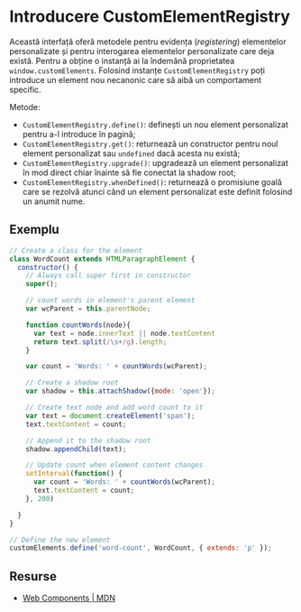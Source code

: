 # Introducere CustomElementRegistry

Această interfață oferă metodele pentru evidența (*registering*) elementelor personalizate și pentru interogarea elementelor personalizate care deja există. Pentru a obține o instanță ai la îndemână proprietatea `window.customElements`. Folosind instanțe `CustomElementRegistry` poți introduce un element nou necanonic care să aibă un comportament specific.

Metode:

- `CustomElementRegistry.define()`: definești un nou element personalizat pentru a-l introduce în pagină;
- `CustomElementRegistry.get()`: returnează un constructor pentru noul element personalizat sau `undefined` dacă acesta nu există;
- `CustomElementRegistry.upgrade()`: upgradează un element personalizat în mod direct chiar înainte să fie conectat la shadow root;
- `CustomElementRegistry.whenDefined()`: returnează o promisiune goală care se rezolvă atunci când un element personalizat este definit folosind un anumit nume.

## Exemplu

```javascript
// Create a class for the element
class WordCount extends HTMLParagraphElement {
  constructor() {
    // Always call super first in constructor
    super();

    // count words in element's parent element
    var wcParent = this.parentNode;

    function countWords(node){
      var text = node.innerText || node.textContent
      return text.split(/\s+/g).length;
    }

    var count = 'Words: ' + countWords(wcParent);

    // Create a shadow root
    var shadow = this.attachShadow({mode: 'open'});

    // Create text node and add word count to it
    var text = document.createElement('span');
    text.textContent = count;

    // Append it to the shadow root
    shadow.appendChild(text);

    // Update count when element content changes
    setInterval(function() {
      var count = 'Words: ' + countWords(wcParent);
      text.textContent = count;
    }, 200)

  }
}

// Define the new element
customElements.define('word-count', WordCount, { extends: 'p' });
```

## Resurse

- [Web Components | MDN](https://developer.mozilla.org/en-US/docs/Web/Web_Components)
